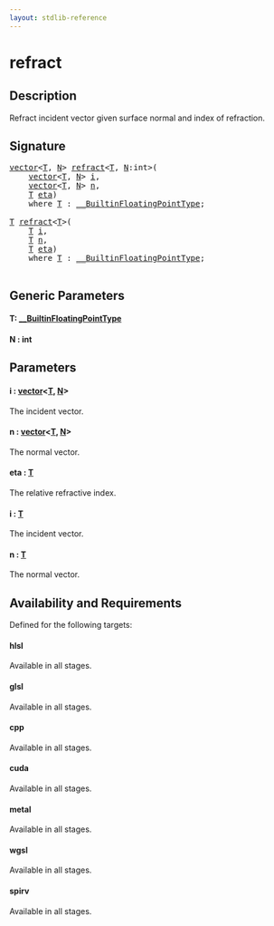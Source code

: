 ```yaml
---
layout: stdlib-reference
---
```


# refract

## Description

Refract incident vector given surface normal and index of refraction.



## Signature 

<pre>
<a href="../types/vector/index.md" class="code_type">vector</a>&lt;<a href="refract.md#typeparam-T" class="code_type">T</a>, <a href="refract.md#decl-N" class="code_var">N</a>&gt; <a href="refract.md">refract</a>&lt;<a href="refract.md#typeparam-T" class="code_type">T</a>, <a href="refract.md#decl-N" class="code_var">N</a>:<span class="code_keyword">int</span>&gt;(
    <a href="../types/vector/index.md" class="code_type">vector</a>&lt;<a href="refract.md#typeparam-T" class="code_type">T</a>, <a href="refract.md#decl-N" class="code_var">N</a>&gt; <a href="refract.md#decl-i" class="code_param">i</a>,
    <a href="../types/vector/index.md" class="code_type">vector</a>&lt;<a href="refract.md#typeparam-T" class="code_type">T</a>, <a href="refract.md#decl-N" class="code_var">N</a>&gt; <a href="refract.md#decl-n" class="code_param">n</a>,
    <a href="refract.md#typeparam-T" class="code_type">T</a> <a href="refract.md#decl-eta" class="code_param">eta</a>)
    <span class='code_keyword'>where</span> <a href="refract.md#typeparam-T" class="code_type">T</a> : <a href="../interfaces/0_builtinfloatingpointtype-029hm/index.md" class="code_type">__BuiltinFloatingPointType</a>;

<a href="refract.md#typeparam-T" class="code_type">T</a> <a href="refract.md">refract</a>&lt;<a href="refract.md#typeparam-T" class="code_type">T</a>&gt;(
    <a href="refract.md#typeparam-T" class="code_type">T</a> <a href="refract.md#decl-i" class="code_param">i</a>,
    <a href="refract.md#typeparam-T" class="code_type">T</a> <a href="refract.md#decl-n" class="code_param">n</a>,
    <a href="refract.md#typeparam-T" class="code_type">T</a> <a href="refract.md#decl-eta" class="code_param">eta</a>)
    <span class='code_keyword'>where</span> <a href="refract.md#typeparam-T" class="code_type">T</a> : <a href="../interfaces/0_builtinfloatingpointtype-029hm/index.md" class="code_type">__BuiltinFloatingPointType</a>;

</pre>

## Generic Parameters

####  <a id="typeparam-T"></a>T: [\_\_BuiltinFloatingPointType](../interfaces/0_builtinfloatingpointtype-029hm/index.md)
####  <a id="decl-N"></a>N  : int

## Parameters

####  <a id="decl-i"></a>i  : [vector](../types/vector/index.md)\<[T](../types/vector/index.md#typeparam-T), [N](../types/vector/index.md#decl-N)\>
The incident vector.

####  <a id="decl-n"></a>n  : [vector](../types/vector/index.md)\<[T](../types/vector/index.md#typeparam-T), [N](../types/vector/index.md#decl-N)\>
The normal vector.

####  <a id="decl-eta"></a>eta  : [T](refract.md#typeparam-T)
The relative refractive index.

####  <a id="decl-i"></a>i  : [T](refract.md#typeparam-T)
The incident vector.

####  <a id="decl-n"></a>n  : [T](refract.md#typeparam-T)
The normal vector.


## Availability and Requirements

Defined for the following targets:

#### hlsl
Available in all stages.

#### glsl
Available in all stages.

#### cpp
Available in all stages.

#### cuda
Available in all stages.

#### metal
Available in all stages.

#### wgsl
Available in all stages.

#### spirv
Available in all stages.




<script>
// Fix .md links to .html when on ReadTheDocs
if (window.location.hostname.includes('readthedocs') || 
    window.location.hostname.includes('rtfd.io')) {
  document.addEventListener('DOMContentLoaded', function() {
    const links = document.querySelectorAll('a');
    links.forEach(link => {
      const href = link.getAttribute('href');
      if (href && href.includes('.md')) {
        // This regex will handle .md links with or without fragment identifiers or query parameters
        link.href = link.href.replace(/(.+)\.md(#[^?]*)?(\?.*)?$/, '$1.html$2$3');
      }
    });
  });
}
</script>
